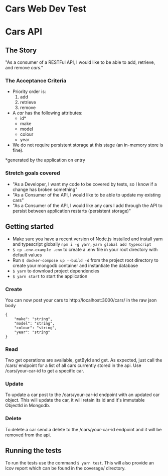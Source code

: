 # Cars Web Dev Test

# Cars API

## The Story

"As a consumer of a RESTFul API, I would like to be able to add, retrieve, and remove *cars*."

### The Acceptance Criteria

* Priority order is:
    1. add
    2. retrieve 
    3. remove
* A *car* has the following attributes:
    * id*
    * make
    * model
    * colour
    * year
* We do not require persistent storage at this stage (an in-memory store is fine).

*generated by the application on entry

### Stretch goals covered
* "As a Developer, I want my code to be covered by tests, so I know if a change has broken something"
* "As a Consumer of the API, I would like to be able to update my existing cars"
* "As a Consumer of the API, I would like any cars I add through the API to persist between application restarts (persistent storage)"

## Getting started

- Make sure you have a recent version of Node.js installed and install yarn and typescript globally `npm i -g yarn`, `yarn global add typescript`
- `$ cp .env.example .env` to create a .env file in your root directory with default values
- Run `$ docker-compose up --build -d` from the project root directory to create your mongodb container and instantiate the database
- `$ yarn` to download project dependencies
- `$ yarn start` to start the application

### Create
You can now post your cars to http://localhost:3000/cars/ in the raw json body
```
{ 
    "make": "string",
    "model": "string",
    "colour": "string",
    "year": "string"
}
```

### Read
Two get operations are available, getById and get. As expected, just call the /cars/ endpoint for a list of all cars currently stored in the api. Use /cars/your-car-id to get a specific car.

### Update
To update a car post to the /cars/your-car-id endpoint with an updated car object. This will update the car, it will retain its id and it's immutable ObjectId in Mongodb.

### Delete
To delete a car send a delete to the /cars/your-car-id endpoint and it will be removed from the api.

## Running the tests
To run the tests use the command `$ yarn test`. This will also provide an lcov report which can be found in the coverage/ directory.

